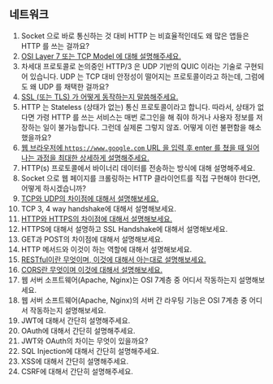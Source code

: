 ## 네트워크

1. Socket 으로 바로 통신하는 것 대비 HTTP 는 비효율적인데도 왜 많은 앱들은 HTTP 를 쓰는 걸까요?
2. [OSI Layer 7 또는 TCP Model 에 대해 설명해주세요.](2.md)
3. 차세대 프로토콜로 논의중인 HTTP/3 은 UDP 기반의 QUIC 이라는 기술로 구현되어 있습니다. UDP 는 TCP 대비 안정성이 떨어지는 프로토콜이라고 하는데, 그럼에도 왜 UDP 를 채택한 걸까요?
4. [SSL (또는 TLS) 가 어떻게 동작하는지 말씀해주세요.](4.md)
5. HTTP 는 Stateless (상태가 없는) 통신 프로토콜이라고 합니다. 따라서, 상태가 없다면 가령 HTTP 를 쓰는 서비스는 매번 로그인을 해 줘야 하거나 사용자 정보를 저장하는 일이 불가능합니다. 그런데 실제론 그렇지 않죠. 어떻게 이런 불편함을 해소했을까요?
6. [웹 브라우저에 `https://www.google.com` URL 을 입력 후 enter 를 쳤을 때 일어나는 과정을 최대한 상세하게 설명해주세요.](6.md)
7. HTTP(s) 프로토콜에서 바이너리 데이터를 전송하는 방식에 대해 설명해주세요.
8. Socket 으로 웹 페이지를 크롤링하는 HTTP 클라이언트를 직접 구현해야 한다면, 어떻게 하시겠습니까?
9. [TCP와 UDP의 차이점에 대해서 설명해보세요.](9.md)
10. TCP 3, 4 way handshake에 대해서 설명해보세요.
11. [HTTP와 HTTPS의 차이점에 대해서 설명해보세요.](11.md)
12. HTTPS에 대해서 설명하고 SSL Handshake에 대해서 설명해보세요.
13. GET과 POST의 차이점에 대해서 설명해보세요.
14. HTTP 메서드와 이것이 하는 역할에 대해서 설명해보세요.
15. [RESTful이란 무엇이며, 이것에 대해서 아는대로 설명해보세요.](15.md)
16. [CORS란 무엇이며 이것에 대해서 설명해보세요.](16.md)
17. 웹 서버 소프트웨어(Apache, Nginx)는 OSI 7계층 중 어디서 작동하는지 설명해보세요.
18. 웹 서버 소프트웨어(Apache, Nginx)의 서버 간 라우팅 기능은 OSI 7계층 중 어디서 작동하는지 설명해보세요. 
19. JWT에 대해서 간단히 설명해주세요. 
20. OAuth에 대해서 간단히 설명해주세요. 
21. JWT와 OAuth의 차이는 무엇이 있을까요? 
22. SQL Injection에 대해서 간단히 설명해주세요. 
23. XSS에 대해서 간단히 설명해주세요. 
24. CSRF에 대해서 간단히 설명해주세요.
